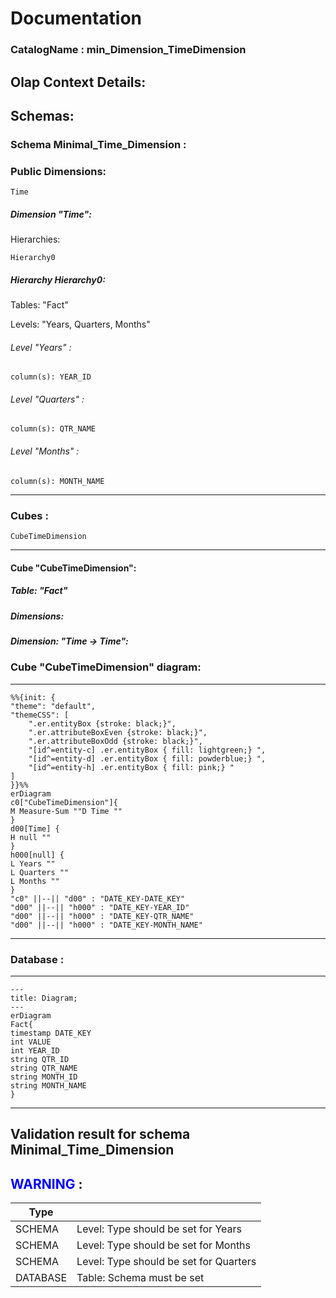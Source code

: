 # Documentation
### CatalogName : min_Dimension_TimeDimension
## Olap Context Details:
## Schemas:
### Schema Minimal_Time_Dimension : 
### Public Dimensions:

    Time

##### Dimension "Time":

Hierarchies:

    Hierarchy0

##### Hierarchy Hierarchy0:

Tables: "Fact"

Levels: "Years, Quarters, Months"

###### Level "Years" :

    column(s): YEAR_ID

###### Level "Quarters" :

    column(s): QTR_NAME

###### Level "Months" :

    column(s): MONTH_NAME

---
### Cubes :

    CubeTimeDimension

---
#### Cube "CubeTimeDimension":

    

##### Table: "Fact"

##### Dimensions:
##### Dimension: "Time -> Time":

### Cube "CubeTimeDimension" diagram:

---

```mermaid
%%{init: {
"theme": "default",
"themeCSS": [
    ".er.entityBox {stroke: black;}",
    ".er.attributeBoxEven {stroke: black;}",
    ".er.attributeBoxOdd {stroke: black;}",
    "[id^=entity-c] .er.entityBox { fill: lightgreen;} ",
    "[id^=entity-d] .er.entityBox { fill: powderblue;} ",
    "[id^=entity-h] .er.entityBox { fill: pink;} "
]
}}%%
erDiagram
c0["CubeTimeDimension"]{
M Measure-Sum ""D Time ""
}
d00[Time] {
H null ""
}
h000[null] {
L Years ""
L Quarters ""
L Months ""
}
"c0" ||--|| "d00" : "DATE_KEY-DATE_KEY"
"d00" ||--|| "h000" : "DATE_KEY-YEAR_ID"
"d00" ||--|| "h000" : "DATE_KEY-QTR_NAME"
"d00" ||--|| "h000" : "DATE_KEY-MONTH_NAME"
```
---
### Database :
---
```mermaid
---
title: Diagram;
---
erDiagram
Fact{
timestamp DATE_KEY
int VALUE
int YEAR_ID
string QTR_ID
string QTR_NAME
string MONTH_ID
string MONTH_NAME
}

```
---
## Validation result for schema Minimal_Time_Dimension
## <span style='color: blue;'>WARNING</span> : 
|Type|   |
|----|---|
|SCHEMA|Level: Type should be set for Years|
|SCHEMA|Level: Type should be set for Months|
|SCHEMA|Level: Type should be set for Quarters|
|DATABASE|Table: Schema must be set|
